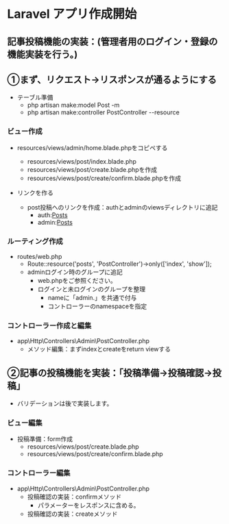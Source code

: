 # Laravel アプリ作成開始

## 記事投稿機能の実装：(管理者用のログイン・登録の機能実装を行う。)

## ①まず、リクエスト→リスポンスが通るようにする

* テーブル準備
    * php artisan make:model Post -m
    * php artisan make:controller PostController --resource

### ビュー作成
* resources/views/admin/home.blade.phpをコピペする
    * resources/views/post/index.blade.php
    * resources/views/post/create.blade.phpを作成
    * resources/views/post/create/confirm.blade.phpを作成
    

* リンクを作る
    * post投稿へのリンクを作成：authとadminのviewsディレクトリに追記
        * auth:<a href="{{ route('posts.index') }}">Posts</a>
        * admin:<a href="{{ route('admin.posts.index') }}">Posts</a>

### ルーティング作成
* routes/web.php
    * Route::resource('posts', 'PostController')->only(['index', 'show']);
    * adminログイン時のグループに追記
        * web.phpをご参照ください。
        * ログインと未ログインのグループを整理
            * nameに「admin.」を共通で付与
            * コントローラーのnamespaceを指定

### コントローラー作成と編集
* app\Http\Controllers\Admin\PostController.php
    * メソッド編集：まずindexとcreateをreturn viewする

## ②記事の投稿機能を実装：「投稿準備→投稿確認→投稿」

* バリデーションは後で実装します。

### ビュー編集

* 投稿準備：form作成
    * resources/views/post/create.blade.php
    * resources/views/post/create/confirm.blade.php

### コントローラー編集

* app\Http\Controllers\Admin\PostController.php
    * 投稿確認の実装：confirmメソッド
        * パラメーターをレスポンスに含める。
    * 投稿確認の実装：createメソッド



